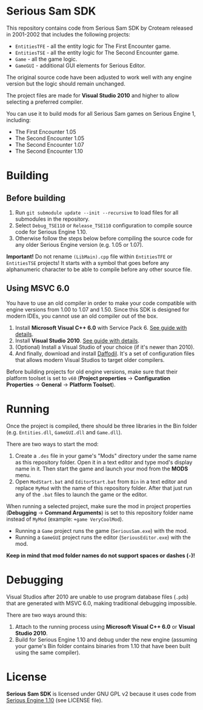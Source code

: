 # Serious Sam SDK

This repository contains code from Serious Sam SDK by Croteam released in 2001-2002 that includes the following projects:
- `EntitiesTFE` - all the entity logic for The First Encounter game.
- `EntitiesTSE` - all the entity logic for The Second Encounter game.
- `Game` - all the game logic.
- `GameGUI` - additional GUI elements for Serious Editor.

The original source code have been adjusted to work well with any engine version but the logic should remain unchanged.

The project files are made for **Visual Studio 2010** and higher to allow selecting a preferred compiler.

You can use it to build mods for all Serious Sam games on Serious Engine 1, including:
- The First Encounter 1.05
- The Second Encounter 1.05
- The Second Encounter 1.07
- The Second Encounter 1.10

# Building

## Before building
1. Run `git submodule update --init --recursive` to load files for all submodules in the repository.
2. Select `Debug_TSE110` or `Release_TSE110` configuration to compile source code for Serious Engine 1.10.
3. Otherwise follow the steps below before compiling the source code for any older Serious Engine version (e.g. 1.05 or 1.07).

**Important!** Do not rename `(LibMain).cpp` file within `EntitiesTFE` or `EntitiesTSE` projects! It starts with a symbol that goes before any alphanumeric character to be able to compile before any other source file.

## Using MSVC 6.0
You have to use an old compiler in order to make your code compatible with engine versions from 1.00 to 1.07 and 1.50.
Since this SDK is designed for modern IDEs, you cannot use an old compiler out of the box.

1. Install **Microsoft Visual C++ 6.0** with Service Pack 6. [See guide with details](https://github.com/DreamyCecil/SE1-ModSDK/wiki#microsoft-visual-c-60).
2. Install **Visual Studio 2010**. [See guide with details](https://github.com/DreamyCecil/SE1-ModSDK/wiki#visual-studio-2010).
3. (Optional) Install a Visual Studio of your choice (if it's newer than 2010).
4. And finally, download and install [Daffodil](https://github.com/DreamyCecil/SE1-ModSDK/releases/download/daffodil/daffodil.zip). It's a set of configuration files that allows modern Visual Studios to target older compilers.

Before building projects for old engine versions, make sure that their platform toolset is set to `v60` (**Project properties** -> **Configuration Properties** -> **General** -> **Platform Toolset**).

# Running

Once the project is compiled, there should be three libraries in the Bin folder (e.g. `Entities.dll`, `GameGUI.dll` and `Game.dll`).

There are two ways to start the mod:
1. Create a `.des` file in your game's "Mods" directory under the same name as this repository folder. Open it in a text editor and type mod's display name in it. Then start the game and launch your mod from the **MODS** menu.
2. Open `ModStart.bat` and `EditorStart.bat` from `Bin` in a text editor and replace `MyMod` with the name of this repository folder. After that just run any of the `.bat` files to launch the game or the editor.

When running a selected project, make sure the mod in project properties (**Debugging** -> **Command Arguments**) is set to this repository folder name instead of `MyMod` (example: `+game VeryCoolMod`).
- Running a `Game` project runs the game (`SeriousSam.exe`) with the mod.
- Running a `GameGUI` project runs the editor (`SeriousEditor.exe`) with the mod.

**Keep in mind that mod folder names do not support spaces or dashes (`-`)!**

# Debugging

Visual Studios after 2010 are unable to use program database files (`.pdb`) that are generated with MSVC 6.0, making traditional debugging impossible.

There are two ways around this:
1. Attach to the running process using **Microsoft Visual C++ 6.0** or **Visual Studio 2010**.
2. Build for Serious Engine 1.10 and debug under the new engine (assuming your game's Bin folder contains binaries from 1.10 that have been built using the same compiler).

# License

**Serious Sam SDK** is licensed under GNU GPL v2 because it uses code from [Serious Engine 1.10](https://github.com/Croteam-official/Serious-Engine) (see LICENSE file).
